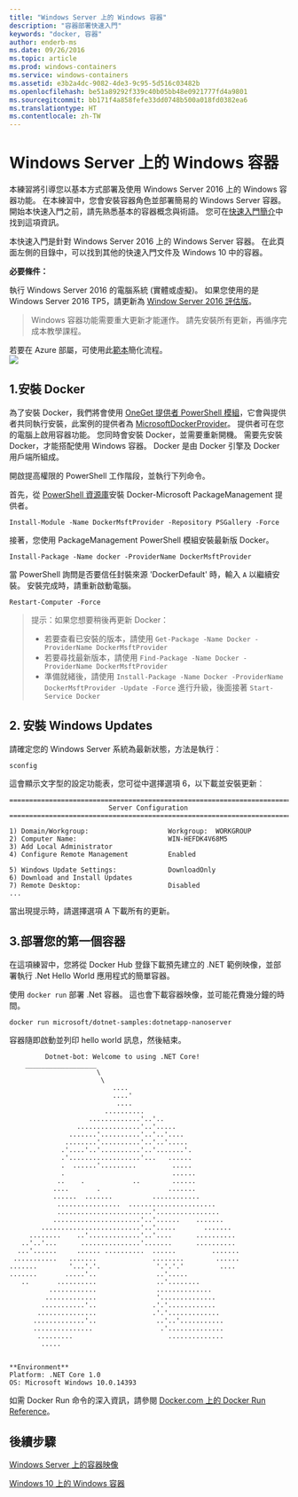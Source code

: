 ```yaml
---
title: "Windows Server 上的 Windows 容器"
description: "容器部署快速入門"
keywords: "docker, 容器"
author: enderb-ms
ms.date: 09/26/2016
ms.topic: article
ms.prod: windows-containers
ms.service: windows-containers
ms.assetid: e3b2a4dc-9082-4de3-9c95-5d516c03482b
ms.openlocfilehash: be51a89292f339c40b05bb48e0921777fd4a9801
ms.sourcegitcommit: bb171f4a858fefe33dd0748b500a018fd0382ea6
ms.translationtype: HT
ms.contentlocale: zh-TW
---
```

# <a name="windows-containers-on-windows-server"></a>Windows Server 上的 Windows 容器

本練習將引導您以基本方式部署及使用 Windows Server 2016 上的 Windows 容器功能。 在本練習中，您會安裝容器角色並部署簡易的 Windows Server 容器。 開始本快速入門之前，請先熟悉基本的容器概念與術語。 您可在[快速入門簡介](./index.md)中找到這項資訊。

本快速入門是針對 Windows Server 2016 上的 Windows Server 容器。 在此頁面左側的目錄中，可以找到其他的快速入門文件及 Windows 10 中的容器。

**必要條件：**

執行 Windows Server 2016 的電腦系統 (實體或虛擬)。 如果您使用的是 Windows Server 2016 TP5，請更新為 [Window Server 2016 評估版](https://www.microsoft.com/en-us/evalcenter/evaluate-windows-server-2016 )。 

> Windows 容器功能需要重大更新才能運作。 請先安裝所有更新，再循序完成本教學課程。

若要在 Azure 部屬，可使用此[範本](https://github.com/Microsoft/Virtualization-Documentation/tree/master/windows-server-container-tools/containers-azure-template)簡化流程。<br/>
<a href="https://portal.azure.com/#create/Microsoft.Template/uri/https%3A%2F%2Fraw.githubusercontent.com%2FMicrosoft%2FVirtualization-Documentation%2Flive%2Fwindows-server-container-tools%2Fcontainers-azure-template%2Fazuredeploy.json" target="_blank">
    <img src="http://azuredeploy.net/deploybutton.png"/>
</a>


## <a name="1-install-docker"></a>1.安裝 Docker

為了安裝 Docker，我們將會使用 [OneGet 提供者 PowerShell 模組](https://github.com/oneget/oneget)，它會與提供者共同執行安裝，此案例的提供者為 [MicrosoftDockerProvider](https://github.com/OneGet/MicrosoftDockerProvider)。 提供者可在您的電腦上啟用容器功能。 您同時會安裝 Docker，並需要重新開機。 需要先安裝 Docker，才能搭配使用 Windows 容器。 Docker 是由 Docker 引擎及 Docker 用戶端所組成。

開啟提高權限的 PowerShell 工作階段，並執行下列命令。

首先，從 [PowerShell 資源庫](https://www.powershellgallery.com/packages/DockerMsftProvider)安裝 Docker-Microsoft PackageManagement 提供者。

```none
Install-Module -Name DockerMsftProvider -Repository PSGallery -Force
```

接著，您使用 PackageManagement PowerShell 模組安裝最新版 Docker。
```none
Install-Package -Name docker -ProviderName DockerMsftProvider
```

當 PowerShell 詢問是否要信任封裝來源 'DockerDefault' 時，輸入 `A` 以繼續安裝。 安裝完成時，請重新啟動電腦。

```none
Restart-Computer -Force
```

> 提示：如果您想要稍後再更新 Docker：
>  - 若要查看已安裝的版本，請使用 `Get-Package -Name Docker -ProviderName DockerMsftProvider`
>  - 若要尋找最新版本，請使用 `Find-Package -Name Docker -ProviderName DockerMsftProvider`
>  - 準備就緒後，請使用 `Install-Package -Name Docker -ProviderName DockerMsftProvider -Update -Force` 進行升級，後面接著 `Start-Service Docker`

## <a name="2-install-windows-updates"></a>2. 安裝 Windows Updates

請確定您的 Windows Server 系統為最新狀態，方法是執行︰

```none
sconfig
```

這會顯示文字型的設定功能表，您可從中選擇選項 6，以下載並安裝更新︰

```none
===============================================================================
                         Server Configuration
===============================================================================

1) Domain/Workgroup:                    Workgroup:  WORKGROUP
2) Computer Name:                       WIN-HEFDK4V68M5
3) Add Local Administrator
4) Configure Remote Management          Enabled

5) Windows Update Settings:             DownloadOnly
6) Download and Install Updates
7) Remote Desktop:                      Disabled
...
```

當出現提示時，請選擇選項 A 下載所有的更新。

## <a name="3-deploy-your-first-container"></a>3.部署您的第一個容器

在這項練習中，您將從 Docker Hub 登錄下載預先建立的 .NET 範例映像，並部署執行 .Net Hello World 應用程式的簡單容器。  

使用 `docker run` 部署 .Net 容器。 這也會下載容器映像，並可能花費幾分鐘的時間。

```console
docker run microsoft/dotnet-samples:dotnetapp-nanoserver
```

容器隨即啟動並列印 hello world 訊息，然後結束。

```console
         Dotnet-bot: Welcome to using .NET Core!
    __________________
                      \
                       \
                          ....
                          ....'
                           ....
                        ..........
                    .............'..'..
                 ................'..'.....
               .......'..........'..'..'....
              ........'..........'..'..'.....
             .'....'..'..........'..'.......'.
             .'..................'...   ......
             .  ......'.........         .....
             .                           ......
            ..    .            ..        ......
           ....       .                 .......
           ......  .......          ............
            ................  ......................
            ........................'................
           ......................'..'......    .......
        .........................'..'.....       .......
     ........    ..'.............'..'....      ..........
   ..'..'...      ...............'.......      ..........
  ...'......     ...... ..........  ......         .......
 ...........   .......              ........        ......
.......        '...'.'.              '.'.'.'         ....
.......       .....'..               ..'.....
   ..       ..........               ..'........
          ............               ..............
         .............               '..............
        ...........'..              .'.'............
       ...............              .'.'.............
      .............'..               ..'..'...........
      ...............                 .'..............
       .........                        ..............
        .....


**Environment**
Platform: .NET Core 1.0
OS: Microsoft Windows 10.0.14393
```

如需 Docker Run 命令的深入資訊，請參閱 [Docker.com 上的 Docker Run Reference]( https://docs.docker.com/engine/reference/run/)。

## <a name="next-steps"></a>後續步驟

[Windows Server 上的容器映像](./quick-start-images.md)

[Windows 10 上的 Windows 容器](./quick-start-windows-10.md)
